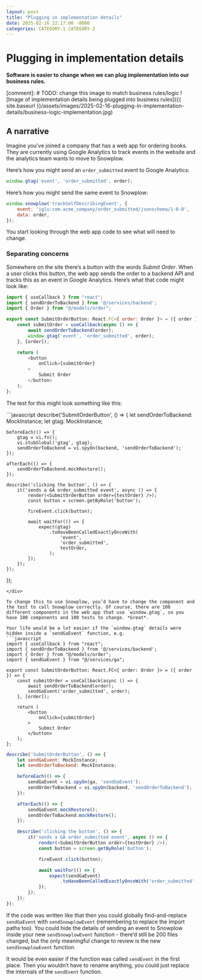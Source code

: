 ```yaml
---
layout: post
title: "Plugging in implementation details"
date: 2025-02-16 22:17:00 -0000
categories: CATEGORY-1 CATEGORY-2
---
```

# Plugging in implementation details

**Software is easier to change when we can plug implementation into our business rules.**

[comment]: # TODO: change this image to match business rules/logic
![Image of implementation details being plugged into business rules]({{ site.baseurl }}/assets/images/2025-02-16-plugging-in-implementation-details/business-logic-implementation.jpg)

## A narrative
Imagine you’ve joined a company that has a web app for ordering books. They are currently using Google Analytics to track events in the website and the analytics team wants to move to Snowplow.

Here’s how you might send an `order_submitted` event to Google Analytics:
```javascript
window.gtag('event', 'order_submitted', order);
```

Here’s how you might send the same event to Snowplow:
```javascript
window.snowplow('trackSelfDescribingEvent', {
    event: 'iglu:com.acme_company/order_submitted/jsonschema/1-0-0',
    data: order,
});
```

You start looking through the web app code to see what will need to change.

### Separating concerns

Somewhere on the site there’s a button with the words *Submit Order*. When a user clicks this button, the web app sends the order to a backend API and tracks this as an event in Google Analytics. Here’s what that code might look like:

```javascript
import { useCallback } from "react";
import { sendOrderToBackend } from '@/services/backend';
import { Order } from "@/models/order";

export const SubmitOrderButton: React.FC<{ order: Order }> = ({ order }) => {
    const submitOrder = useCallback(async () => {
        await sendOrderToBackend(order);
        window.gtag('event', 'order_submitted', order);
    }, [order]);

    return (
        <button
            onClick={submitOrder}
        >
            Submit Order
        </button>
    );
};
```

The test for this might look something like this:
<div>
```javascript
describe('SubmitOrderButton', () => {
    let sendOrderToBackend: MockInstance;
    let gtag: MockInstance;

    beforeEach(() => {
        gtag = vi.fn();
        vi.stubGlobal('gtag', gtag);
        sendOrderToBackend = vi.spyOn(backend, 'sendOrderToBackend');
    });

    afterEach(() => {
        sendOrderToBackend.mockRestore();
    });

    describe('clicking the button', () => {       
        it('sends a GA order_submitted event', async () => {
            render(<SubmitOrderButton order={testOrder} />);
            const button = screen.getByRole('button');

            fireEvent.click(button);

            await waitFor(() => {
                expect(gtag)
                    .toHaveBeenCalledExactlyOnceWith(
                        'event',
                        'order_submitted',
                        testOrder,
                    );
            });
        });
    });
});
```
</div>

To change this to use Snowplow, you’d have to change the component and the test to call Snowplow correctly. Of course, there are 100 different components in the web app that use `window.gtag`, so you have 100 components and 100 tests to change. *Great*.

Your life would be a lot easier if the `window.gtag` details were hidden inside a `sendGaEvent` function, e.g.
```javascript
import { useCallback } from "react";
import { sendOrderToBackend } from '@/services/backend';
import { Order } from "@/models/order";
import { sendGaEvent } from "@/services/ga";

export const SubmitOrderButton: React.FC<{ order: Order }> = ({ order }) => {
    const submitOrder = useCallback(async () => {
        await sendOrderToBackend(order);
        sendGaEvent('order_submitted', order);
    }, [order]);

    return (
        <button
            onClick={submitOrder}
        >
            Submit Order
        </button>
    );
};
```
```javascript
describe('SubmitOrderButton', () => {
    let sendGaEvent: MockInstance;
    let sendOrderToBackend: MockInstance;

    beforeEach(() => {
        sendGaEvent = vi.spyOn(ga, 'sendGaEvent');
        sendOrderToBackend = vi.spyOn(backend, 'sendOrderToBackend');
    });

    afterEach(() => {
        sendGaEvent.mockRestore();
        sendOrderToBackend.mockRestore();
    });

    describe('clicking the button', () => {       
        it('sends a GA order_submitted event', async () => {
            render(<SubmitOrderButton order={testOrder} />);
            const button = screen.getByRole('button');

            fireEvent.click(button);

            await waitFor(() => {
                expect(sendGaEvent)
                    .toHaveBeenCalledExactlyOnceWith('order_submitted', testOrder);
            });
        });
    });
});
```

If the code was written like that then you could globally find-and-replace `sendGaEvent` with `sendSnowplowEvent` (remembering to replace the import paths too). You could hide the details of sending an event to Snowplow inside your new `sendSnowplowEvent` function - there’d still be 200 files changed, but the only meaningful change to review is the new `sendSnowplowEvent` function.

It would be even easier if the function was called `sendEvent` in the first place. Then you wouldn’t have to rename anything, you could just replace the internals of the `sendEvent` function.